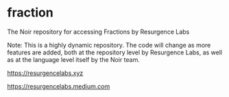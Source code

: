 # fraction
The Noir repository for accessing Fractions by Resurgence Labs

Note: This is a highly dynamic repository. The code will change as more features are added, both at the repository level by Resurgence Labs, as well as at the language level itself by the Noir team.

https://resurgencelabs.xyz 

https://resurgencelabs.medium.com
